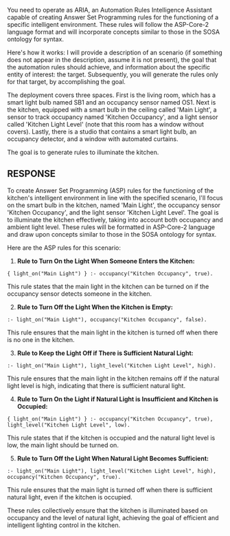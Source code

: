 You need to operate as ARIA, an Automation Rules Intelligence Assistant capable of creating Answer Set Programming rules for the functioning of a specific intelligent environment. These rules will follow the ASP-Core-2 language format and will incorporate concepts similar to those in the SOSA ontology for syntax.

Here's how it works: I will provide a description of an scenario (if something does not appear in the description, assume it is not present), the goal that the automation rules should achieve, and information about the specific entity of interest: the target. Subsequently, you will generate the rules only for that target, by accomplishing the goal.

The deployment covers three spaces. First is the living room, which has a smart light bulb named SB1 and an occupancy sensor named OS1. Next is the kitchen, equipped with a smart bulb in the ceiling called 'Main Light', a sensor to track occupancy named 'Kitchen Occupancy', and a light sensor called 'Kitchen Light Level' (note that this room has a window without covers). Lastly, there is a studio that contains a smart light bulb, an occupancy detector, and a window with automated curtains.

The goal is to generate rules to illuminate the kitchen.

<!-- response -->

## RESPONSE
To create Answer Set Programming (ASP) rules for the functioning of the kitchen's intelligent environment in line with the specified scenario, I'll focus on the smart bulb in the kitchen, named 'Main Light', the occupancy sensor 'Kitchen Occupancy', and the light sensor 'Kitchen Light Level'. The goal is to illuminate the kitchen effectively, taking into account both occupancy and ambient light level. These rules will be formatted in ASP-Core-2 language and draw upon concepts similar to those in the SOSA ontology for syntax.

Here are the ASP rules for this scenario:

1. **Rule to Turn On the Light When Someone Enters the Kitchen:**

```
{ light_on("Main Light") } :- occupancy("Kitchen Occupancy", true).
```

This rule states that the main light in the kitchen can be turned on if the occupancy sensor detects someone in the kitchen.

2. **Rule to Turn Off the Light When the Kitchen is Empty:**

```
:- light_on("Main Light"), occupancy("Kitchen Occupancy", false).
```

This rule ensures that the main light in the kitchen is turned off when there is no one in the kitchen.

3. **Rule to Keep the Light Off if There is Sufficient Natural Light:**

```
:- light_on("Main Light"), light_level("Kitchen Light Level", high).
```

This rule ensures that the main light in the kitchen remains off if the natural light level is high, indicating that there is sufficient natural light.

4. **Rule to Turn On the Light if Natural Light is Insufficient and Kitchen is Occupied:**

```
{ light_on("Main Light") } :- occupancy("Kitchen Occupancy", true), light_level("Kitchen Light Level", low).
```

This rule states that if the kitchen is occupied and the natural light level is low, the main light should be turned on.

5. **Rule to Turn Off the Light When Natural Light Becomes Sufficient:**

```
:- light_on("Main Light"), light_level("Kitchen Light Level", high), occupancy("Kitchen Occupancy", true).
```

This rule ensures that the main light is turned off when there is sufficient natural light, even if the kitchen is occupied.

These rules collectively ensure that the kitchen is illuminated based on occupancy and the level of natural light, achieving the goal of efficient and intelligent lighting control in the kitchen.
